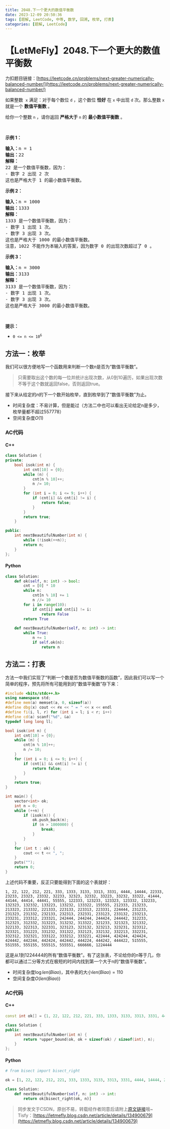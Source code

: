 ```yaml
---
title: 2048.下一个更大的数值平衡数
date: 2023-12-09 20:50:36
tags: [题解, LeetCode, 中等, 数学, 回溯, 枚举, 打表]
categories: [题解, LeetCode]
---
```


# 【LetMeFly】2048.下一个更大的数值平衡数

力扣题目链接：[https://leetcode.cn/problems/next-greater-numerically-balanced-number/](https://leetcode.cn/problems/next-greater-numerically-balanced-number/)

<p>如果整数&nbsp; <code>x</code> 满足：对于每个数位&nbsp;<code>d</code> ，这个数位&nbsp;<strong>恰好</strong> 在 <code>x</code> 中出现 <code>d</code> 次。那么整数 <code>x</code> 就是一个 <strong>数值平衡数</strong> 。</p>

<p>给你一个整数 <code>n</code> ，请你返回 <strong>严格大于</strong> <code>n</code> 的 <strong>最小数值平衡数</strong> 。</p>

<p>&nbsp;</p>

<p><strong>示例 1：</strong></p>

<pre>
<strong>输入：</strong>n = 1
<strong>输出：</strong>22
<strong>解释：</strong>
22 是一个数值平衡数，因为：
- 数字 2 出现 2 次 
这也是严格大于 1 的最小数值平衡数。
</pre>

<p><strong>示例 2：</strong></p>

<pre>
<strong>输入：</strong>n = 1000
<strong>输出：</strong>1333
<strong>解释：</strong>
1333 是一个数值平衡数，因为：
- 数字 1 出现 1 次。
- 数字 3 出现 3 次。 
这也是严格大于 1000 的最小数值平衡数。
注意，1022 不能作为本输入的答案，因为数字 0 的出现次数超过了 0 。</pre>

<p><strong>示例 3：</strong></p>

<pre>
<strong>输入：</strong>n = 3000
<strong>输出：</strong>3133
<strong>解释：</strong>
3133 是一个数值平衡数，因为：
- 数字 1 出现 1 次。
- 数字 3 出现 3 次。 
这也是严格大于 3000 的最小数值平衡数。
</pre>

<p>&nbsp;</p>

<p><strong>提示：</strong></p>

<ul>
	<li><code>0 &lt;= n &lt;= 10<sup>6</sup></code></li>
</ul>


    
## 方法一：枚举

我们可以很方便地写一个函数用来判断一个数$n$是否为“数值平衡数”。

> 只需要取出这个数的每一位并统计出现次数，从0到10遍历，如果出现次数不等于这个数就返回false，否则返回true。

接下来从给定的$n$的下一个数开始枚举，直到枚举到了“数值平衡数”为止。

+ 时间复杂度：不易计算，但是能过（方法二中也可以看出无论给定n是多少，枚举量都不超过557778）
+ 空间复杂度$O(1)$

### AC代码

#### C++

```cpp
class Solution {
private:
    bool isok(int n) {
        int cnt[10] = {0};
        while (n) {
            cnt[n % 10]++;
            n /= 10;
        }
        for (int i = 0; i <= 9; i++) {
            if (cnt[i] && cnt[i] != i) {
                return false;
            }
        }
        return true;
    }

public:
    int nextBeautifulNumber(int n) {
        while (!isok(++n));
        return n;
    }
};
```

#### Python

```python
class Solution:
    def ok(self, n: int) -> bool:
        cnt = [0] * 10
        while n:
            cnt[n % 10] += 1
            n //= 10
        for i in range(10):
            if cnt[i] and cnt[i] != i:
                return False
        return True
    
    def nextBeautifulNumber(self, n: int) -> int:
        while True:
            n += 1
            if self.ok(n):
                return n
```

## 方法二：打表

方法一中我们实现了“判断一个数是否为数值平衡数的函数”，因此我们可以写一个简单的程序，预先将所有可能用到的“数值平衡数”存下来：

```cpp
#include <bits/stdc++.h>
using namespace std;
#define mem(a) memset(a, 0, sizeof(a))
#define dbg(x) cout << #x << " = " << x << endl
#define fi(i, l, r) for (int i = l; i < r; i++)
#define cd(a) scanf("%d", &a)
typedef long long ll;

bool isok(int n) {
    int cnt[10] = {0};
    while (n) {
        cnt[n % 10]++;
        n /= 10;
    }
    for (int i = 0; i <= 9; i++) {
        if (cnt[i] && cnt[i] != i) {
            return false;
        }
    }
    return true;
}

int main() {
    vector<int> ok;
    int n = 0;
    while (++n) {
        if (isok(n)) {
            ok.push_back(n);
            if (n > 1000000) {
                break;
            }
        }
    }
    for (int t : ok) {
        cout << t << ", ";
    }
    puts("");
    return 0;
}
```

上述代码不重要，反正只要能得到下面的这个表就好：

```
1, 22, 122, 212, 221, 333, 1333, 3133, 3313, 3331, 4444, 14444, 22333, 23233, 23323, 23332, 32233, 32323, 32332, 33223, 33232, 33322, 41444, 44144, 44414, 44441, 55555, 122333, 123233, 123323, 123332, 132233, 132323, 132332, 133223, 133232, 133322, 155555, 212333, 213233, 213323, 213332, 221333, 223133, 223313, 223331, 224444, 231233, 231323, 231332, 232133, 232313, 232331, 233123, 233132, 233213, 233231, 233312, 233321, 242444, 244244, 244424, 244442, 312233, 312323, 312332, 313223, 313232, 313322, 321233, 321323, 321332, 322133, 322313, 322331, 323123, 323132, 323213, 323231, 323312, 323321, 331223, 331232, 331322, 332123, 332132, 332213, 332231, 332312, 332321, 333122, 333212, 333221, 422444, 424244, 424424, 424442, 442244, 442424, 442442, 444224, 444242, 444422, 515555, 551555, 555155, 555515, 555551, 666666, 1224444
```

这是从1到1224444的所有“数值平衡数”。有了这张表，不论给你的n等于几，你都可以通过二分等方式在极短的时间内找到第一个大于n的“数值平衡数”。

+ 时间复杂度$\log len(Biao)$，其中表的大小$len(Biao)=110$
+ 空间复杂度$O(len(Biao))$

### AC代码

#### C++

```cpp
const int ok[] = {1, 22, 122, 212, 221, 333, 1333, 3133, 3313, 3331, 4444, 14444, 22333, 23233, 23323, 23332, 32233, 32323, 32332, 33223, 33232, 33322, 41444, 44144, 44414, 44441, 55555, 122333, 123233, 123323, 123332, 132233, 132323, 132332, 133223, 133232, 133322, 155555, 212333, 213233, 213323, 213332, 221333, 223133, 223313, 223331, 224444, 231233, 231323, 231332, 232133, 232313, 232331, 233123, 233132, 233213, 233231, 233312, 233321, 242444, 244244, 244424, 244442, 312233, 312323, 312332, 313223, 313232, 313322, 321233, 321323, 321332, 322133, 322313, 322331, 323123, 323132, 323213, 323231, 323312, 323321, 331223, 331232, 331322, 332123, 332132, 332213, 332231, 332312, 332321, 333122, 333212, 333221, 422444, 424244, 424424, 424442, 442244, 442424, 442442, 444224, 444242, 444422, 515555, 551555, 555155, 555515, 555551, 666666, 1224444};

class Solution {
public:
    int nextBeautifulNumber(int n) {
        return *upper_bound(ok, ok + sizeof(ok) / sizeof(int), n);
    }
};
```

#### Python

```python
# from bisect import bisect_right

ok = [1, 22, 122, 212, 221, 333, 1333, 3133, 3313, 3331, 4444, 14444, 22333, 23233, 23323, 23332, 32233, 32323, 32332, 33223, 33232, 33322, 41444, 44144, 44414, 44441, 55555, 122333, 123233, 123323, 123332, 132233, 132323, 132332, 133223, 133232, 133322, 155555, 212333, 213233, 213323, 213332, 221333, 223133, 223313, 223331, 224444, 231233, 231323, 231332, 232133, 232313, 232331, 233123, 233132, 233213, 233231, 233312, 233321, 242444, 244244, 244424, 244442, 312233, 312323, 312332, 313223, 313232, 313322, 321233, 321323, 321332, 322133, 322313, 322331, 323123, 323132, 323213, 323231, 323312, 323321, 331223, 331232, 331322, 332123, 332132, 332213, 332231, 332312, 332321, 333122, 333212, 333221, 422444, 424244, 424424, 424442, 442244, 442424, 442442, 444224, 444242, 444422, 515555, 551555, 555155, 555515, 555551, 666666, 1224444]

class Solution:
    def nextBeautifulNumber(self, n: int) -> int:
        return ok[bisect_right(ok, n)]
```

> 同步发文于CSDN，原创不易，转载经作者同意后请附上[原文链接](https://blog.letmefly.xyz/2023/12/09/LeetCode%202048.%E4%B8%8B%E4%B8%80%E4%B8%AA%E6%9B%B4%E5%A4%A7%E7%9A%84%E6%95%B0%E5%80%BC%E5%B9%B3%E8%A1%A1%E6%95%B0/)哦~
> Tisfy：[https://letmefly.blog.csdn.net/article/details/134900679](https://letmefly.blog.csdn.net/article/details/134900679)
